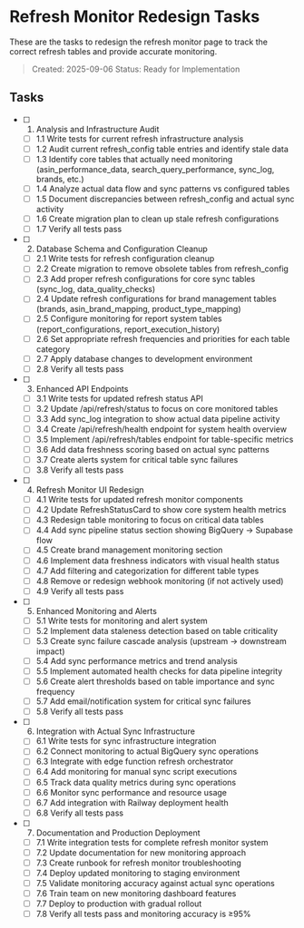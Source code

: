 # Refresh Monitor Redesign Tasks

These are the tasks to redesign the refresh monitor page to track the correct refresh tables and provide accurate monitoring.

> Created: 2025-09-06
> Status: Ready for Implementation

## Tasks

- [ ] 1. Analysis and Infrastructure Audit
  - [ ] 1.1 Write tests for current refresh infrastructure analysis
  - [ ] 1.2 Audit current refresh_config table entries and identify stale data
  - [ ] 1.3 Identify core tables that actually need monitoring (asin_performance_data, search_query_performance, sync_log, brands, etc.)
  - [ ] 1.4 Analyze actual data flow and sync patterns vs configured tables
  - [ ] 1.5 Document discrepancies between refresh_config and actual sync activity
  - [ ] 1.6 Create migration plan to clean up stale refresh configurations
  - [ ] 1.7 Verify all tests pass

- [ ] 2. Database Schema and Configuration Cleanup
  - [ ] 2.1 Write tests for refresh configuration cleanup
  - [ ] 2.2 Create migration to remove obsolete tables from refresh_config
  - [ ] 2.3 Add proper refresh configurations for core sync tables (sync_log, data_quality_checks)
  - [ ] 2.4 Update refresh configurations for brand management tables (brands, asin_brand_mapping, product_type_mapping)
  - [ ] 2.5 Configure monitoring for report system tables (report_configurations, report_execution_history)
  - [ ] 2.6 Set appropriate refresh frequencies and priorities for each table category
  - [ ] 2.7 Apply database changes to development environment
  - [ ] 2.8 Verify all tests pass

- [ ] 3. Enhanced API Endpoints
  - [ ] 3.1 Write tests for updated refresh status API
  - [ ] 3.2 Update /api/refresh/status to focus on core monitored tables
  - [ ] 3.3 Add sync_log integration to show actual data pipeline activity
  - [ ] 3.4 Create /api/refresh/health endpoint for system health overview
  - [ ] 3.5 Implement /api/refresh/tables endpoint for table-specific metrics
  - [ ] 3.6 Add data freshness scoring based on actual sync patterns
  - [ ] 3.7 Create alerts system for critical table sync failures
  - [ ] 3.8 Verify all tests pass

- [ ] 4. Refresh Monitor UI Redesign
  - [ ] 4.1 Write tests for updated refresh monitor components
  - [ ] 4.2 Update RefreshStatusCard to show core system health metrics
  - [ ] 4.3 Redesign table monitoring to focus on critical data tables
  - [ ] 4.4 Add sync pipeline status section showing BigQuery → Supabase flow
  - [ ] 4.5 Create brand management monitoring section
  - [ ] 4.6 Implement data freshness indicators with visual health status
  - [ ] 4.7 Add filtering and categorization for different table types
  - [ ] 4.8 Remove or redesign webhook monitoring (if not actively used)
  - [ ] 4.9 Verify all tests pass

- [ ] 5. Enhanced Monitoring and Alerts
  - [ ] 5.1 Write tests for monitoring and alert system
  - [ ] 5.2 Implement data staleness detection based on table criticality
  - [ ] 5.3 Create sync failure cascade analysis (upstream → downstream impact)
  - [ ] 5.4 Add sync performance metrics and trend analysis
  - [ ] 5.5 Implement automated health checks for data pipeline integrity
  - [ ] 5.6 Create alert thresholds based on table importance and sync frequency
  - [ ] 5.7 Add email/notification system for critical sync failures
  - [ ] 5.8 Verify all tests pass

- [ ] 6. Integration with Actual Sync Infrastructure  
  - [ ] 6.1 Write tests for sync infrastructure integration
  - [ ] 6.2 Connect monitoring to actual BigQuery sync operations
  - [ ] 6.3 Integrate with edge function refresh orchestrator
  - [ ] 6.4 Add monitoring for manual sync script executions
  - [ ] 6.5 Track data quality metrics during sync operations
  - [ ] 6.6 Monitor sync performance and resource usage
  - [ ] 6.7 Add integration with Railway deployment health
  - [ ] 6.8 Verify all tests pass

- [ ] 7. Documentation and Production Deployment
  - [ ] 7.1 Write integration tests for complete refresh monitor system
  - [ ] 7.2 Update documentation for new monitoring approach
  - [ ] 7.3 Create runbook for refresh monitor troubleshooting
  - [ ] 7.4 Deploy updated monitoring to staging environment
  - [ ] 7.5 Validate monitoring accuracy against actual sync operations
  - [ ] 7.6 Train team on new monitoring dashboard features
  - [ ] 7.7 Deploy to production with gradual rollout
  - [ ] 7.8 Verify all tests pass and monitoring accuracy is ≥95%